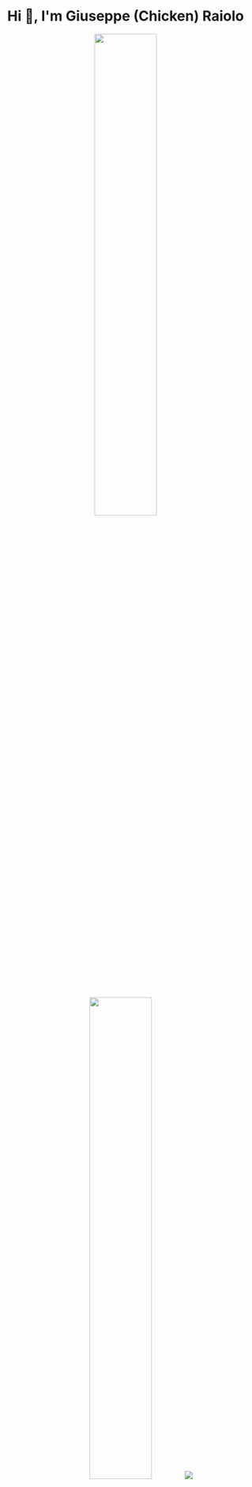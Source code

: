 <h1 align="center">Hi 👋, I'm Giuseppe (Chicken) Raiolo</h1>
<p align="center">
  <img height="50%" width="auto" src ="https://github-readme-stats.vercel.app/api?username=graiolo&show_icons=true&count_private=true&theme=darcula&hide_border=true&hide=issues,contribs&bg_color=00000000">
  <img height="50%" width="auto" src ="https://github-readme-stats.vercel.app/api/top-langs/?username=graiolo&layout=compact&hide_border=true&theme=darcula&bg_color=00000000&langs_count=6&hide=jupyter%20notebook,tex,css,php&exclude_repo=Pacman-AI">
  <img src ="https://github-readme-streak-stats.herokuapp.com?user=graiolo&theme=darcula&hide_border=true&background=FFFFFF00">
</p>
